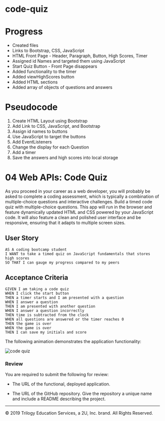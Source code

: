 # code-quiz

# Progress
* Created files
* Links to Bootstrap, CSS, JavaScript
* HTML Front Page - Header, Paragraph, Button, High Scores, Timer
* Assigned id Names and targeted them using JavaScript
* Start Quiz Button - Front Page disappears
* Added functionality to the timer
* Added viewHighScores button
* Added HTML sections
* Added array of objects of questions and answers

# Pseudocode
1. Create HTML Layout using Bootstrap
2. Add Link to CSS, JavaScript, and Bootstrap
3. Assign id names to buttons
4. Use JavaScript to target the buttons
5. Add EventListeners
6. Change the display for each Question
7. Add a timer
8. Save the answers and high scores into local storage

# 04 Web APIs: Code Quiz

As you proceed in your career as a web developer, you will probably be asked to complete a coding assessment, which is typically a combination of multiple-choice questions and interactive challenges. Build a timed code quiz with multiple-choice questions. This app will run in the browser and feature dynamically updated HTML and CSS powered by your JavaScript code. It will also feature a clean and polished user interface and be responsive, ensuring that it adapts to multiple screen sizes.

## User Story

```
AS A coding bootcamp student
I WANT to take a timed quiz on JavaScript fundamentals that stores high scores
SO THAT I can gauge my progress compared to my peers
```

## Acceptance Criteria

```
GIVEN I am taking a code quiz
WHEN I click the start button
THEN a timer starts and I am presented with a question
WHEN I answer a question
THEN I am presented with another question
WHEN I answer a question incorrectly
THEN time is subtracted from the clock
WHEN all questions are answered or the timer reaches 0
THEN the game is over
WHEN the game is over
THEN I can save my initials and score
```

The following animation demonstrates the application functionality:

![code quiz](./Assets/04-web-apis-homework-demo.gif)

### Review

You are required to submit the following for review:

* The URL of the functional, deployed application.

* The URL of the GitHub repository. Give the repository a unique name and include a README describing the project.

- - -
© 2019 Trilogy Education Services, a 2U, Inc. brand. All Rights Reserved.
